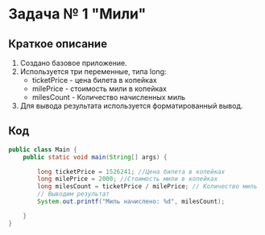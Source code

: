 # Задача № 1 "Мили"

## Краткое описание

1. Создано базовое приложение. 
2. Используется три переменные, типа long:
    * ticketPrice - цена билета в копейках
    * milePrice - стоимость мили в копейках
    * milesCount - Количество начисленных миль
3. Для вывода результата используется форматированный вывод.

## Код

```java
public class Main {
    public static void main(String[] args) {

        long ticketPrice = 1526241; //Цена билета в копейках
        long milePrice = 2000; //Стоимость мили в копейках
        long milesCount = ticketPrice / milePrice; // Количество миль
        // Выводим результат
        System.out.printf("Миль начислено: %d", milesCount);

    }
}
```
